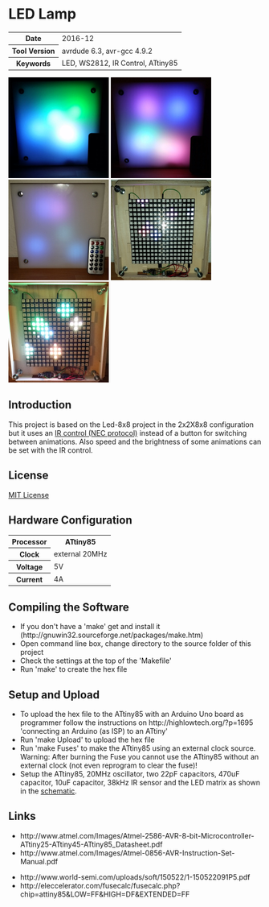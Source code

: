 <h1>LED Lamp</h1>
<table>
<tr><th>Date</th><td>2016-12</td></tr>
<tr><th>Tool Version</th><td>avrdude 6.3, avr-gcc 4.9.2</td></tr>
<tr><th>Keywords</th><td>LED, WS2812, IR Control, ATtiny85</td></tr>
</table>

<p>
<img src="images/20161201_190044.jpg" width="200" height="200"/>
<img src="images/20161201_190110.jpg" width="200" height="200"/>
<img src="images/20161201_190155.jpg" width="200" height="200"/>
<img src="images/20161201_190302.jpg" width="200" height="200"/>
<img src="images/20161201_190313.jpg" width="200" height="200"/>
</p>

<h2>Introduction</h2>

<p>This project is based on the Led-8x8 project in the 2x2X8x8 configuration but it uses an <a href="images/RemoteControl.en.svg">IR control (NEC protocol)</a> instead of a button for switching between animations. Also speed and the brightness of some animations can be set with the IR control.</p>

<h2>License</h2>
<p><a href="LICENSE.md">MIT License</a></p>

<h2>Hardware Configuration</h2>

<table>
  <tr><th>Processor</th><th>ATtiny85</th></tr>
  <tr><th>Clock</th><td>external 20MHz</td></tr>
  <tr><th>Voltage</th><td>5V</td></tr>
  <tr><th>Current</th><td>4A</td></tr>
</table>

<h2>Compiling the Software</h2>
<ul>
  <li>If you don't have a 'make' get and install it (http://gnuwin32.sourceforge.net/packages/make.htm)</li>
  <li>Open command line box, change directory to the source folder of this project</li>
  <li>Check the settings at the top of the 'Makefile'</li>
  <li>Run 'make' to create the hex file</li>
</ul>

<h2>Setup and Upload</h2>

<ul>
  <li>To upload the hex file to the ATtiny85 with an Arduino Uno board as programmer follow the instructions on http://highlowtech.org/?p=1695 'connecting an Arduino (as ISP) to an ATtiny'</li>
  <li>Run 'make Upload' to upload the hex file</li>
  <li>Run 'make Fuses' to make the ATtiny85 using an external clock source. Warning: After burning the Fuse you cannot use the ATtiny85 without an external clock (not even reprogram to clear the fuse)!</li>
  <li>Setup the ATtiny85, 20MHz oscillator, two 22pF capacitors, 470uF capacitor, 10uF capacitor, 38kHz IR sensor and the LED matrix as shown in the <a href="images/Led-8x8.sch.svg">schematic</a>.</li>
</ul>

<h2>Links</h2>
<ul>
  <li>http://www.atmel.com/Images/Atmel-2586-AVR-8-bit-Microcontroller-ATtiny25-ATtiny45-ATtiny85_Datasheet.pdf</li>
  <li>http://www.atmel.com/Images/Atmel-0856-AVR-Instruction-Set-Manual.pdf</li>
</ul>
<ul>
  <li>http://www.world-semi.com/uploads/soft/150522/1-150522091P5.pdf</li>
  <li>http://eleccelerator.com/fusecalc/fusecalc.php?chip=attiny85&LOW=FF&HIGH=DF&EXTENDED=FF
</ul>


